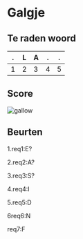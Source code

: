 # Galgje

## Te raden woord

|.|L|A|.|.|
|-|-|-|-|-|
|1|2|3|4|5|

## Score
![gallow](./images/6.png)

## Beurten
1.req1:E? 


2.req2:A?

3.req3:S?


4.req4:I


5.req5:D


6req6:N

req7:F
